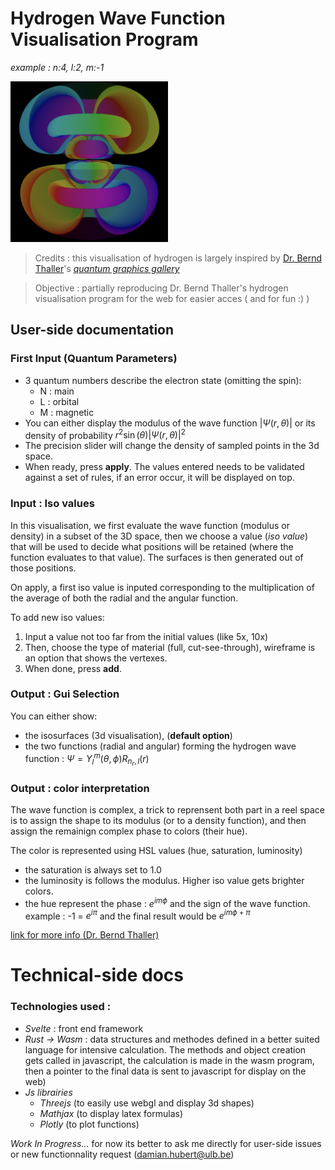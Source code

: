 # Hydrogen Wave Function Visualisation Program

*example : n:4, l:2, m:-1*

<img src='docs_attachements/421layer2.png' style="width: 50%; margin-left: auto; margin-right: auto;" alt="example : n:4, l:2, m:-1"/>

> Credits : this visualisation of hydrogen is largely inspired by [Dr. Bernd Thaller](https://vqm.uni-graz.at/pages/thaller.html)'s [*quantum graphics gallery*](https://vqm.uni-graz.at/pages/qm_gallery/index.html)

> Objective : partially reproducing Dr. Bernd Thaller's hydrogen visualisation program for the web for easier acces ( and for fun :) )

## User-side documentation

### First Input (Quantum Parameters)

- 3 quantum numbers describe the electron state (omitting the spin):
	- N : main
	- L : orbital
	- M : magnetic
- You can either display the modulus of the wave function $|\Psi(r,\theta)|$ or its density of probability $r^2 \sin(\theta) |\Psi(r,\theta)|^2$
- The precision slider will change the density of sampled points in the 3d space.
- When ready, press **apply**. The values entered needs to be validated against a set of rules, if an error occur, it will be displayed on top.

### Input : Iso values

In this visualisation, we first evaluate the wave function (modulus or density) in a subset of the 3D space, then we choose a value (*iso value*) that will be used to decide what positions will be retained (where the function evaluates to that value). The surfaces is then generated out of those positions.

On apply, a first iso value is inputed corresponding to the multiplication of the average of both the radial and the angular function.

To add new iso values:
1. Input a value not too far from the initial values (like 5x, 10x)
2. Then, choose the type of material (full, cut-see-through), wireframe is an option that shows the vertexes. 
3. When done, press **add**.

### Output : Gui Selection

You can either show: 
- the isosurfaces (3d visualisation), (**default option**)
- the two functions (radial and angular) forming the hydrogen wave function : $\Psi = Y_l^m(\theta, \phi) R_{n_r,l} (r)$

### Output : color interpretation

The wave function is complex, a trick to reprensent both part in a reel space is to assign the shape to its modulus (or to a density function), and then assign the remainign complex phase to colors (their hue).

The color is represented using HSL values (hue, saturation, luminosity)

- the saturation is always set to 1.0
- the luminosity is follows the modulus. Higher iso value gets brighter colors.
- the hue represent the phase : $e^{i m \phi}$ and the sign of the wave function. example : -1 = $e^{i\pi}$ and the final result would be $e^{i m \phi + \pi}$

[link for more info (Dr. Bernd Thaller)](https://vqm.uni-graz.at/pages/colormap.html )

# Technical-side docs

### Technologies used :
- *Svelte* : front end framework
- *Rust -> Wasm* : data structures and methodes defined in a better suited language for intensive calculation. The methods and object creation gets called in javascript, the calculation is made in the wasm program, then a pointer to the final data is sent to javascript for display on the web)
- *Js librairies*
	- *Threejs* (to easily use webgl and display 3d shapes)
	- *Mathjax* (to display latex formulas)
	- *Plotly* (to plot functions)

*Work In Progress...* for now its better to ask me directly for user-side issues or new functionnality request (damian.hubert@ulb.be)